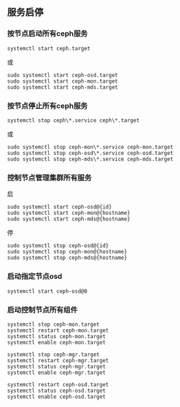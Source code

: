 ## 服务启停

### 按节点启动所有ceph服务

```shell
systemctl start ceph.target
```

或

```shell
sudo systemctl start ceph-osd.target
sudo systemctl start ceph-mon.target
sudo systemctl start ceph-mds.target
```

### 按节点停止所有ceph服务

```shell
systemctl stop ceph\*.service ceph\*.target
```

或

```shell
sudo systemctl stop ceph-mon\*.service ceph-mon.target
sudo systemctl stop ceph-osd\*.service ceph-osd.target
sudo systemctl stop ceph-mds\*.service ceph-mds.target
```

### 控制节点管理集群所有服务

启

```shell
sudo systemctl start ceph-osd@{id}
sudo systemctl start ceph-mon@{hostname}
sudo systemctl start ceph-mds@{hostname}
```

停

```shell
sudo systemctl stop ceph-osd@{id}
sudo systemctl stop ceph-mon@{hostname}
sudo systemctl stop ceph-mds@{hostname}
```

### 启动指定节点osd

```shell
systemctl start ceph-osd@0
```


### 启动控制节点所有组件

```shell
systemctl stop ceph-mon.target
systemctl restart ceph-mon.target
systemctl status ceph-mon.target
systemctl enable ceph-mon.target

systemctl stop ceph-mgr.target
systemctl restart ceph-mgr.target
systemctl status ceph-mgr.target
systemctl enable ceph-mgr.target

systemctl restart ceph-osd.target
systemctl status ceph-osd.target
systemctl enable ceph-osd.target
```